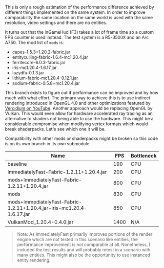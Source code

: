 This is only a rough estimation of the performance difference achieved by different things implemented on the same system.
In order to improve comparability the same location on the same world is used with the same resolution, video settings and there are no entities.

It turns out that the InGameHud (F3) takes a lot of frame time so a custom FPS counter is used instead.
The test system is a R5-3500X and an Arc A750.
The mod list of `mods` is:
- capes-1.5.3+1.20.2-fabric.jar
- entityculling-fabric-1.6.4-mc1.20.4.jar
- ferritecore-6.0.3-fabric.jar
- iris-mc1.20.4-1.6.17.jar
- lazydfu-0.1.3.jar
- lithium-fabric-mc1.20.4-0.12.1.jar
- sodium-fabric-0.5.8+mc1.20.4.jar

This branch exists to figure out if performance can be improved and by how much with what effort.
The primary way to achieve this is to use indirect rendering introduced in OpenGL 4.0 and other optimizations featured by [Vercidium on YouTube](https://www.youtube.com/@Vercidium).
Another approach would be replacing OpenGL by Vulkan. This would even allow for hardware accelerated ray tracing as an alternative to shaders not being able to use the hardware.
This might be a considerable compromise when modifying vertex formats which would break shaderpacks. Let's see which one it will be.

Compatibility with other mods or shaderpacks might be broken so this code is on its own branch in its own submodule.

| Name                                                                   | FPS  | Bottleneck |
|------------------------------------------------------------------------|------|------------|
| baseline                                                               | 190  | CPU        |
| ImmediatelyFast-Fabric-1.2.11+1.20.4.jar                               | 200  | CPU        |
| mods+ImmediatelyFast-Fabric-1.2.11+1.20.4.jar                          | 800  | CPU        |
| mods                                                                   | 830  | CPU        |
| mods+ImmediatelyFast-Fabric-1.2.11+1.20.4.jar-iris-mc1.20.4-1.6.17.jar | 850  | CPU        |
| VulkanMod_1.20.4-0.4.0.jar                                             | 1400 | N/A        |

> Note: As ImmediatelyFast primarily improves portions of the render engine which are not tested in this scenario like entities,
> the performance improvement is not comparable at all. Nonetheless, I included the test results and will probably retest in a scenario with many entities.
> This might also be the opportunity to use instanced entity rendering.
